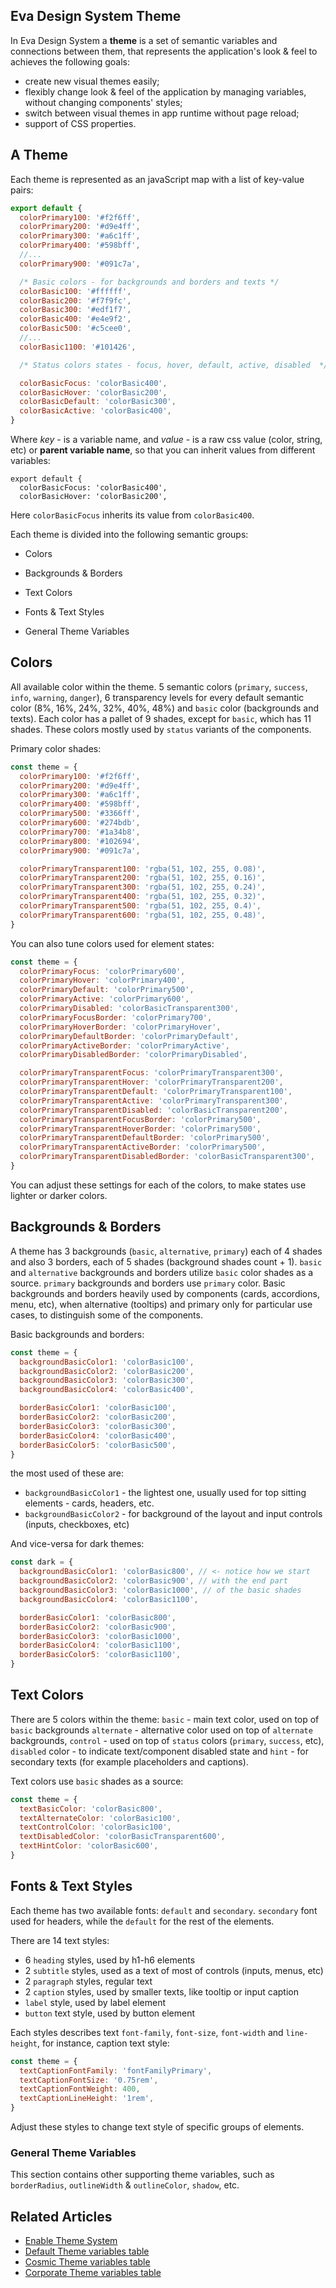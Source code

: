 ## Eva Design System Theme
In Eva Design System a **theme** is a set of semantic variables and connections between them, that represents the application's look & feel to achieves the following goals:

- create new visual themes easily;
- flexibly change look & feel of the application by managing variables, without changing components' styles;
- switch between visual themes in app runtime without page reload;
- support of CSS properties.

## A Theme

Each theme is represented as an javaScript map with a list of key-value pairs:

```js
export default {
  colorPrimary100: '#f2f6ff',
  colorPrimary200: '#d9e4ff',
  colorPrimary300: '#a6c1ff',
  colorPrimary400: '#598bff',
  //...
  colorPrimary900: '#091c7a',

  /* Basic colors - for backgrounds and borders and texts */
  colorBasic100: '#ffffff',
  colorBasic200: '#f7f9fc',
  colorBasic300: '#edf1f7',
  colorBasic400: '#e4e9f2',
  colorBasic500: '#c5cee0',
  //...
  colorBasic1100: '#101426',

  /* Status colors states - focus, hover, default, active, disabled  */

  colorBasicFocus: 'colorBasic400',
  colorBasicHover: 'colorBasic200',
  colorBasicDefault: 'colorBasic300',
  colorBasicActive: 'colorBasic400',
}
```

Where _key_ - is a variable name, and _value_ - is a raw css value (color, string, etc) or **parent variable name**, so that you can inherit values from different variables:

```js{2}
export default {
  colorBasicFocus: 'colorBasic400',
  colorBasicHover: 'colorBasic200',
```

Here `colorBasicFocus` inherits its value from `colorBasic400`.

Each theme is divided into the following semantic groups:

- Colors

- Backgrounds & Borders

- Text Colors

- Fonts & Text Styles

- General Theme Variables

## Colors

All available color within the theme. 5 semantic colors (`primary`, `success`, `info`, `warning`, `danger`), 6 transparency levels for every default semantic color (8%, 16%, 24%, 32%, 40%, 48%) and `basic` color (backgrounds and texts). Each color has a pallet of 9 shades, except for `basic`, which has 11 shades. These colors mostly used by `status` variants of the components.

Primary color shades:

```js
const theme = {
  colorPrimary100: '#f2f6ff',
  colorPrimary200: '#d9e4ff',
  colorPrimary300: '#a6c1ff',
  colorPrimary400: '#598bff',
  colorPrimary500: '#3366ff',
  colorPrimary600: '#274bdb',
  colorPrimary700: '#1a34b8',
  colorPrimary800: '#102694',
  colorPrimary900: '#091c7a',

  colorPrimaryTransparent100: 'rgba(51, 102, 255, 0.08)',
  colorPrimaryTransparent200: 'rgba(51, 102, 255, 0.16)',
  colorPrimaryTransparent300: 'rgba(51, 102, 255, 0.24)',
  colorPrimaryTransparent400: 'rgba(51, 102, 255, 0.32)',
  colorPrimaryTransparent500: 'rgba(51, 102, 255, 0.4)',
  colorPrimaryTransparent600: 'rgba(51, 102, 255, 0.48)',
}
```

You can also tune colors used for element states:

```js
const theme = {
  colorPrimaryFocus: 'colorPrimary600',
  colorPrimaryHover: 'colorPrimary400',
  colorPrimaryDefault: 'colorPrimary500',
  colorPrimaryActive: 'colorPrimary600',
  colorPrimaryDisabled: 'colorBasicTransparent300',
  colorPrimaryFocusBorder: 'colorPrimary700',
  colorPrimaryHoverBorder: 'colorPrimaryHover',
  colorPrimaryDefaultBorder: 'colorPrimaryDefault',
  colorPrimaryActiveBorder: 'colorPrimaryActive',
  colorPrimaryDisabledBorder: 'colorPrimaryDisabled',

  colorPrimaryTransparentFocus: 'colorPrimaryTransparent300',
  colorPrimaryTransparentHover: 'colorPrimaryTransparent200',
  colorPrimaryTransparentDefault: 'colorPrimaryTransparent100',
  colorPrimaryTransparentActive: 'colorPrimaryTransparent300',
  colorPrimaryTransparentDisabled: 'colorBasicTransparent200',
  colorPrimaryTransparentFocusBorder: 'colorPrimary500',
  colorPrimaryTransparentHoverBorder: 'colorPrimary500',
  colorPrimaryTransparentDefaultBorder: 'colorPrimary500',
  colorPrimaryTransparentActiveBorder: 'colorPrimary500',
  colorPrimaryTransparentDisabledBorder: 'colorBasicTransparent300',
}
```

You can adjust these settings for each of the colors, to make states use lighter or darker colors.

## Backgrounds & Borders

A theme has 3 backgrounds (`basic`, `alternative`, `primary`) each of 4 shades and also 3 borders, each of 5 shades (background shades count + 1). `basic` and `alternative` backgrounds and borders utilize `basic` color shades as a source. `primary` backgrounds and borders use `primary` color. Basic backgrounds and borders heavily used by components (cards, accordions, menu, etc), when alternative (tooltips) and primary only for particular use cases, to distinguish some of the components.

Basic backgrounds and borders:

```js
const theme = {
  backgroundBasicColor1: 'colorBasic100',
  backgroundBasicColor2: 'colorBasic200',
  backgroundBasicColor3: 'colorBasic300',
  backgroundBasicColor4: 'colorBasic400',

  borderBasicColor1: 'colorBasic100',
  borderBasicColor2: 'colorBasic200',
  borderBasicColor3: 'colorBasic300',
  borderBasicColor4: 'colorBasic400',
  borderBasicColor5: 'colorBasic500',
}
```

the most used of these are:

- `backgroundBasicColor1` - the lightest one, usually used for top sitting elements - cards, headers, etc.
- `backgroundBasicColor2` - for background of the layout and input controls (inputs, checkboxes, etc)

And vice-versa for dark themes:

```js
const dark = {
  backgroundBasicColor1: 'colorBasic800', // <- notice how we start
  backgroundBasicColor2: 'colorBasic900', // with the end part
  backgroundBasicColor3: 'colorBasic1000', // of the basic shades
  backgroundBasicColor4: 'colorBasic1100',

  borderBasicColor1: 'colorBasic800',
  borderBasicColor2: 'colorBasic900',
  borderBasicColor3: 'colorBasic1000',
  borderBasicColor4: 'colorBasic1100',
  borderBasicColor5: 'colorBasic1100',
}
```

## Text Colors
There are 5 colors within the theme: `basic` - main text color, used on top of `basic` backgrounds `alternate` - alternative color used on top of `alternate` backgrounds, `control` - used on top of `status` colors (`primary`, `success`, etc), `disabled` color - to indicate text/component disabled state and `hint` - for secondary texts (for example placeholders and captions).

Text colors use `basic` shades as a source:

```js
const theme = {
  textBasicColor: 'colorBasic800',
  textAlternateColor: 'colorBasic100',
  textControlColor: 'colorBasic100',
  textDisabledColor: 'colorBasicTransparent600',
  textHintColor: 'colorBasic600',
}
```

## Fonts & Text Styles
Each theme has two available fonts: `default` and `secondary`. `secondary` font used for headers, while the `default` for the rest of the elements.

There are 14 text styles:

- 6 `heading` styles, used by h1-h6 elements
- 2 `subtitle` styles, used as a text of most of controls (inputs, menus, etc)
- 2 `paragraph` styles, regular text
- 2 `caption` styles, used by smaller texts, like tooltip or input caption
- `label` style, used by label element
- `button` text style, used by button element

Each styles describes text `font-family`, `font-size`, `font-width` and `line-height`, for instance, caption text style:

```js
const theme = {
  textCaptionFontFamily: 'fontFamilyPrimary',
  textCaptionFontSize: '0.75rem',
  textCaptionFontWeight: 400,
  textCaptionLineHeight: '1rem',
}
```

Adjust these styles to change text style of specific groups of elements.

### General Theme Variables
This section contains other supporting theme variables, such as `borderRadius`, `outlineWidth` & `outlineColor`, `shadow`, etc.

## Related Articles

- [Enable Theme System](/themes/enable-theme-system)
- [Default Theme variables table](/themes/default)
- [Cosmic Theme variables table](/themes/cosmic)
- [Corporate Theme variables table](/themes/corporate)

